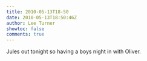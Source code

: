 ```yaml
---
title: 2010-05-13T18-50
date: 2010-05-13T18:50:46Z
author: Lee Turner
showtoc: false
comments: true
---
```


Jules out tonight so having a boys night in with Oliver.

